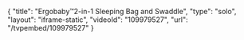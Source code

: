 {
    "title": "Ergobaby&trade;2-in-1 Sleeping Bag and Swaddle",
    "type": "solo",
    "layout": "iframe-static",
    "videoId": "109979527",
    "url": "\/tvpembed\/109979527"
}